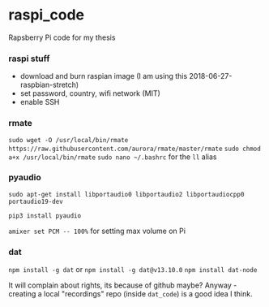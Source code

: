 # raspi_code
Rapsberry Pi code for my thesis


### raspi stuff
- download and burn raspian image (I am using this 2018-06-27-raspbian-stretch)
- set password, country, wifi network (MIT)
- enable SSH

### rmate
`sudo wget -O /usr/local/bin/rmate https://raw.githubusercontent.com/aurora/rmate/master/rmate`
`sudo chmod a+x /usr/local/bin/rmate`
`sudo nano ~/.bashrc` for the `ll` alias

### pyaudio
`sudo apt-get install libportaudio0 libportaudio2 libportaudiocpp0 portaudio19-dev`

`pip3 install pyaudio`

`amixer set PCM -- 100%` for setting max volume on Pi

### dat

`npm install -g dat` or `npm install -g dat@v13.10.0`
`npm install dat-node`

It will complain about rights, its because of github maybe? Anyway - creating a local "recordings" repo (inside `dat_code`) is a good idea I think.
